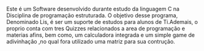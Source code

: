 Este é um Software desenvolvido durante estudo da linguagem C na Disciplina de programação estruturada. O objetivo desse programa, Denominado Lis, é ser um suporte de estudos para alunos de Ti.Ademais, o proprio conta com tres Quizzes relacionados a area de programação e materias afins, bem como, um calculadora integrada e um simple game de adivinhação ,no qual fora utilizado uma matriz para sua contrução. 